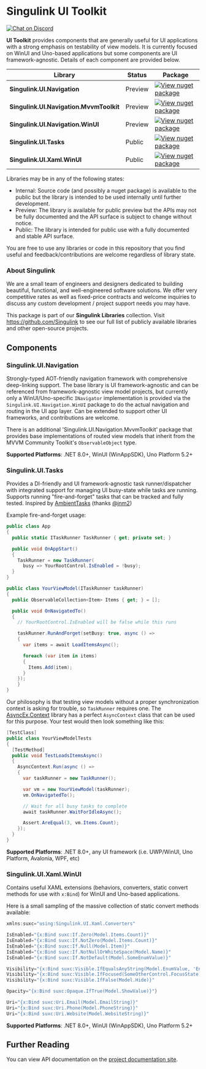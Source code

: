 # Singulink UI Toolkit

[![Chat on Discord](https://img.shields.io/discord/906246067773923490)](https://discord.gg/EkQhJFsBu6)

**UI Toolkit** provides components that are generally useful for UI applications with a strong emphasis on testability of view models. It is currently focused on WinUI and Uno-based applications but some components are UI framework-agnostic. Details of each component are provided below.

| Library | Status | Package |
| --- | --- | --- |
| **Singulink.UI.Navigation** | Preview | [![View nuget package](https://img.shields.io/nuget/v/Singulink.UI.Navigation.svg)](https://www.nuget.org/packages/Singulink.UI.Navigation/) |
| **Singulink.UI.Navigation.MvvmToolkit** | Preview | [![View nuget package](https://img.shields.io/nuget/v/Singulink.UI.Navigation.MvvmToolkit.svg)](https://www.nuget.org/packages/Singulink.UI.Navigation.MvvmToolkit/) |
| **Singulink.UI.Navigation.WinUI** | Preview | [![View nuget package](https://img.shields.io/nuget/v/Singulink.UI.Navigation.WinUI.svg)](https://www.nuget.org/packages/Singulink.UI.Navigation.WinUI/) |
| **Singulink.UI.Tasks** | Public | [![View nuget package](https://img.shields.io/nuget/v/Singulink.UI.Tasks.svg)](https://www.nuget.org/packages/Singulink.UI.Tasks/) |
| **Singulink.UI.Xaml.WinUI** | Public | [![View nuget package](https://img.shields.io/nuget/v/Singulink.UI.Xaml.WinUI.svg)](https://www.nuget.org/packages/Singulink.UI.Xaml.WinUI/) |

Libraries may be in any of the following states:
- Internal: Source code (and possibly a nuget package) is available to the public but the library is intended to be used internally until further development.
- Preview: The library is available for public preview but the APIs may not be fully documented and the API surface is subject to change without notice.
- Public: The library is intended for public use with a fully documented and stable API surface.

You are free to use any libraries or code in this repository that you find useful and feedback/contributions are welcome regardless of library state.

### About Singulink

We are a small team of engineers and designers dedicated to building beautiful, functional, and well-engineered software solutions. We offer very competitive rates as well as fixed-price contracts and welcome inquiries to discuss any custom development / project support needs you may have.

This package is part of our **Singulink Libraries** collection. Visit https://github.com/Singulink to see our full list of publicly available libraries and other open-source projects.

## Components

### Singulink.UI.Navigation

Strongly-typed AOT-friendly navigation framework with comprehensive deep-linking support. The base library is UI framework-agnostic and can be referenced from framework-agnostic view model projects, but currently only a WinUI/Uno-specific `INavigator` implementation is provided via the `Singulink.UI.Navigation.WinUI` package to do the actual navigation and routing in the UI app layer. Can be extended to support other UI frameworks, and contributions are welcome.

There is an additional 'Singulink.UI.Navigation.MvvmToolkit' package that provides base implementations of routed view models that inherit from the MVVM Community Toolkit's `ObservableObject` type.

**Supported Platforms**: .NET 8.0+, WinUI (WinAppSDK), Uno Platform 5.2+

### Singulink.UI.Tasks

Provides a DI-friendly and UI framework-agnostic task runner/dispatcher with integrated support for managing UI busy-state while tasks are running. Supports running "fire-and-forget" tasks that can be tracked and fully tested. Inspired by [AmbientTasks](https://github.com/Techsola/AmbientTasks) (thanks [@jnm2](https://github.com/jnm2))

Example fire-and-forget usage:

```cs
public class App
{
  public static ITaskRunner TaskRunner { get; private set; }

  public void OnAppStart()
  {
    TaskRunner = new TaskRunner(
      busy => YourRootControl.IsEnabled = !busy);
  }
}

public class YourViewModel(ITaskRunner taskRunner)
{
  public ObservableCollection<Item> Items { get; } = [];

  public void OnNavigatedTo()
  {
    // YourRootControl.IsEnabled will be false while this runs

    taskRunner.RunAndForget(setBusy: true, async () =>
    {
      var items = await LoadItemsAsync();

      foreach (var item in items)
      {
        Items.Add(item);
      }
    });
    }
}
```

Our philosophy is that testing view models without a proper synchronization context is asking for trouble, so `TaskRunner` requires one. The [AsyncEx.Context](https://github.com/StephenCleary/AsyncEx) library has a perfect `AsyncContext` class that can be used for this purpose. Your test would then look something like this:

```cs
[TestClass]
public class YourViewModelTests
{
  [TestMethod]
  public void TestLoadsItemsAsync()
  {
    AsyncContext.Run(async () =>
    {
      var taskRunner = new TaskRunner();

      var vm = new YourViewModel(taskRunner);
      vm.OnNavigatedTo();

      // Wait for all busy tasks to complete
      await taskRunner.WaitForIdleAsync();

      Assert.AreEqual(3, vm.Items.Count);
    });
  }
}
```


**Supported Platforms**: .NET 8.0+, any UI framework (i.e. UWP/WinUI, Uno Platform, Avalonia, WPF, etc)

### Singulink.UI.Xaml.WinUI

Contains useful XAML extensions (behaviors, converters, static convert methods for use with `x:Bind`) for WinUI and Uno-based applications.

Here is a small sampling of the massive collection of static convert methods available:

```cs
xmlns:suxc="using:Singulink.UI.Xaml.Converters"

IsEnabled="{x:Bind suxc:If.Zero(Model.Items.Count)}"
IsEnabled="{x:Bind suxc:If.NotZero(Model.Items.Count)}"
IsEnabled="{x:Bind suxc:If.Null(Model.Item)}"
IsEnabled="{x:Bind suxc:If.NotNullOrWhiteSpace(Model.Name)}"
IsEnabled="{x:Bind suxc:If.NotDefault(Model.SomeEnumValue)}"

Visibility="{x:Bind suxc:Visible.IfEqualsAnyString(Model.EnumValue, 'EnumName1', 'EnumName2')}"
Visibility="{x:Bind suxc:Visible.IfFocused(SomeOtherControl.FocusState)}"
Visibility="{x:Bind suxc:Visible.IfFalse(Model.Hide)}"

Opacity="{x:Bind suxc:Opaque.IfTrue(Model.ShowValue)}"}

Uri="{x:Bind suxc:Uri.Email(Model.EmailString)}"
Uri="{x:Bind suxc:Uri.Phone(Model.PhoneString)}"
Uri="{x:Bind suxc:Uri.Website(Model.WebsiteString)}"
```

**Supported Platforms**: .NET 8.0+, WinUI (WinAppSDK), Uno Platform 5.2+

## Further Reading

You can view API documentation on the [project documentation site](https://www.singulink.com/Docs/Singulink.UI/index.html).
